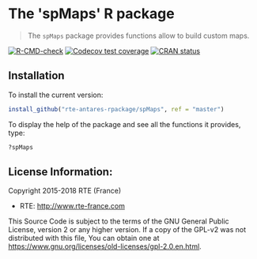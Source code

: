 # The 'spMaps' R package

> The `spMaps` package provides functions allow to build custom maps.

<!-- badges: start -->
[![R-CMD-check](https://github.com/rte-antares-rpackage/spMaps/actions/workflows/check-standard.yaml/badge.svg)](https://github.com/rte-antares-rpackage/spMaps/actions/workflows/check-standard.yaml)
[![Codecov test coverage](https://codecov.io/gh/rte-antares-rpackage/spMaps/branch/master/graph/badge.svg)](https://app.codecov.io/gh/rte-antares-rpackage/spMaps?branch=master)
[![CRAN status](https://www.r-pkg.org/badges/version/spMaps)](https://CRAN.R-project.org/package=spMaps)
<!-- badges: end -->



## Installation


To install the current version:

```r
install_github("rte-antares-rpackage/spMaps", ref = "master")
```

To display the help of the package and see all the functions it provides, type:
  
  
```r 
?spMaps
```

## License Information:

Copyright 2015-2018 RTE (France)

* RTE: http://www.rte-france.com

This Source Code is subject to the terms of the GNU General Public License, version 2 or any higher version. If a copy of the GPL-v2 was not distributed with this file, You can obtain one at https://www.gnu.org/licenses/old-licenses/gpl-2.0.en.html.
